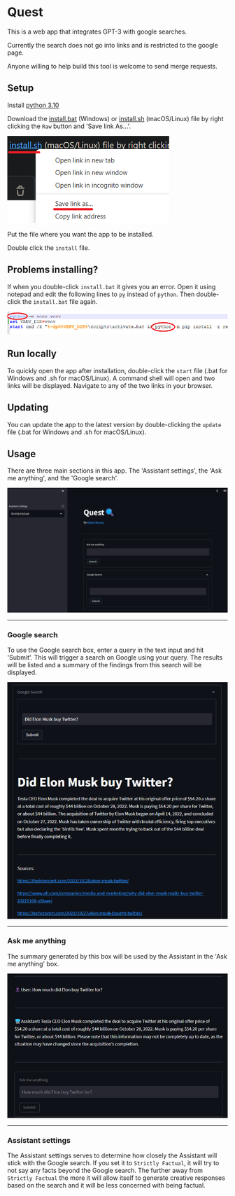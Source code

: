 # Quest
 This is a web app that integrates GPT-3 with google searches.

 Currently the search does not go into links and is restricted to the google page.

 Anyone willing to help build this tool is welcome to send merge requests.

## Setup

Install [python 3.10](https://www.python.org/downloads/release/python-3100/)

Download the [install.bat](https://github.com/farrael004/Quest/blob/main/install.bat) (Windows) or [install.sh](https://github.com/farrael004/Quest/blob/main/install.sh) (macOS/Linux) file by right clicking the ```Raw``` button and 'Save link As...'.

![Installing1](tutorial/Installing1.png)

Put the file where you want the app to be installed.

Double click the `install` file.

## Problems installing?

If when you double-click ```install.bat``` it gives you an error. Open it using notepad and edit the following lines to ```py``` instead of ```python```. Then double-click the ```install.bat``` file again.

![Troubleshoot1](tutorial/Troubleshooting1.png)

## Run locally

To quickly open the app after installation, double-click the `start` file (.bat for Windows and .sh for macOS/Linux). A command shell will open and two links will be displayed. Navigate to any of the two links in your browser.

## Updating

You can update the app to the latest version by double-clicking the `update` file (.bat for Windows and .sh for macOS/Linux).

## Usage

There are three main sections in this app. The 'Assistant settings', the 'Ask me anything', and the 'Google search'.

![Usage1](tutorial/Tutorial1.png)

---
### Google search

To use the Google search box, enter a query in the text input and hit 'Submit'. This will trigger a search on Google using your query. The results will be listed and a summary of the findings from this search will be displayed.

![GoogleSearch](tutorial/Tutorial2.png)

---
### Ask me anything

The summary generated by this box will be used by the Assistant in the 'Ask me anything' box.

![AskMeAnything](tutorial/Tutorial3.png)

---
### Assistant settings

The Assistant settings serves to determine how closely the Assistant will stick with the Google search. If you set it to `Strictly Factual`, it will try to not say any facts beyond the Google search. The further away from `Strictly Factual` the more it will allow itself to generate creative responses based on the search and it will be less concerned with being factual.
